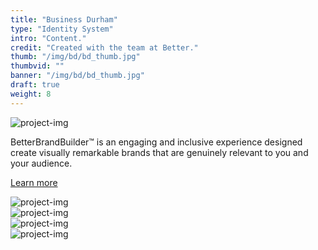 ```yaml
---
title: "Business Durham"
type: "Identity System"
intro: "Content."
credit: "Created with the team at Better."
thumb: "/img/bd/bd_thumb.jpg"
thumbvid: ""
banner: "/img/bd/bd_thumb.jpg"
draft: true
weight: 8
---
```

<div class="row">
    <div class="col-xs-12">
        <img src="/img/bd/bd_covers.jpg" alt="project-img" class="project-img">
    </div>
</div>
<div class="row center-xs">
    <div class="col-xs-6 work-detail-container">
        <p class="work-detail">
            BetterBrandBuilder™ is an engaging and inclusive experience designed create visually remarkable brands that are genuinely relevant to you and your audience.
        </p>
        <p><a href="#" class="work-detail-link">Learn more</a></p>
    </div>
</div>
<div class="row">
    <div class="col-xs-12">
        <img src="/img/bd/bd_cards.jpg" alt="project-img" class="project-img">
    </div>
</div>
<div class="row end-xs">
    <div class="col-xs-8">
        <img src="/img/bd/bd_spread.jpg" alt="project-img" class="project-img">
    </div>
</div>
<div class="row">
    <div class="col-xs-8">
        <img src="/img/bd/bd_ad.jpg" alt="project-img" class="project-img">
    </div>
</div>
<div class="row end-xs">
    <div class="col-xs-8">
        <img src="/img/bd/bd_letter.jpg" alt="project-img" class="project-img">
    </div>
</div>
